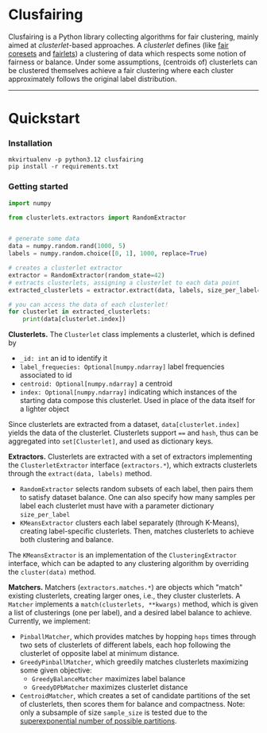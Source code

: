 # Clusfairing

Clusfairing is a Python library collecting algorithms for fair clustering, mainly aimed at *clusterlet*-based
approaches. A *clusterlet* defines (like [fair coresets](http://arxiv.org/abs/1812.10854) and [fairlets](https://proceedings.neurips.cc/paper/2017/hash/978fce5bcc4eccc88ad48ce3914124a2-Abstract.html))
a clustering of data which respects some notion of fairness or balance.
Under some assumptions, (centroids of)
clusterlets can be clustered themselves achieve a fair clustering where each cluster approximately follows the original
label distribution.

---

# Quickstart

### Installation
```shell
mkvirtualenv -p python3.12 clusfairing
pip install -r requirements.txt
```

### Getting started

```python
import numpy

from clusterlets.extractors import RandomExtractor


# generate some data
data = numpy.random.rand(1000, 5)
labels = numpy.random.choice([0, 1], 1000, replace=True)

# creates a clusterlet extractor
extractor = RandomExtractor(random_state=42)
# extracts clusterlets, assigning a clusterlet to each data point
extracted_clusterlets = extractor.extract(data, labels, size_per_label="auto")

# you can access the data of each clusterlet!
for clusterlet in extracted_clusterlets:
    print(data[clusterlet.index])
```

**Clusterlets.** The `Clusterlet` class implements a clusterlet, which is defined by
- `_id: int` an id to identify it
- `label_frequecies: Optional[numpy.ndarray]` label frequencies associated to id
- `centroid: Optional[numpy.ndarray]` a centroid
- `index: Optional[numpy.ndarray]` indicating which instances of the starting data compose this clusterlet. Used in place of the data itself for a lighter object 

Since clusterlets are extracted from a dataset, `data[clusterlet.index]` yields the data of the clusterlet.
Clusterlets support `==` and `hash`, thus can be aggregated into `set[Clusterlet]`, and used as dictionary keys.


**Extractors.** Clusterlets are extracted with a set of extractors implementing the `ClusterletExtractor` interface
(`extractors.*`),
which extracts clusterlets through the `extract(data, labels)` method.
- `RandomExtractor` selects random subsets of each label, then pairs them to satisfy dataset balance. One can also specify how many samples per label each clusterlet must have with a parameter dictionary `size_per_label`
- `KMeansExtractor` clusters each label separately (through K-Means), creating label-specific clusterlets. Then, matches clusterlets to achieve both clustering and balance.

The `KMeansExtractor` is an implementation of the `ClusteringExtractor` interface, which can be adapted to any
clustering algorithm by overriding the `cluster(data)` method.

**Matchers.** Matchers (`extractors.matches.*`) are objects which "match" existing clusterlets, creating larger ones,
i.e., they cluster clusterlets.
A `Matcher` implements a `match(clusterlets, **kwargs)` method, which is given a list of clusterings (one per
label), and a desired label balance to achieve.
Currently, we implement:
- `PinballMatcher`, which provides matches by hopping `hops` times through two sets of clusterlets of different labels, each hop following the clusterlet of opposite label at minimum distance.
- `GreedyPinballMatcher`, which greedily matches clusterlets maximizing some given objective:
  - `GreedyBalanceMatcher` maximizes label balance
  - `GreedyDPbMatcher` maximizes clusterlet distance
- `CentroidMatcher`, which creates a set of candidate partitions of the set of clusterlets, then scores them for balance and compactness. Note: only a subsample of size `sample_size` is tested due to the [superexponential number of possible partitions](https://en.wikipedia.org/wiki/Bell_number).